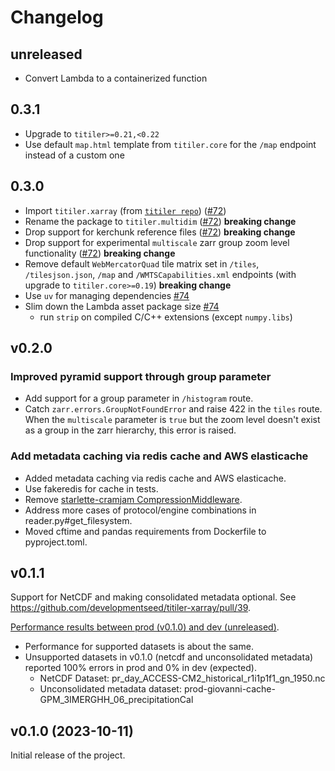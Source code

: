 # Changelog

## unreleased

* Convert Lambda to a containerized function

## 0.3.1

* Upgrade to `titiler>=0.21,<0.22`
* Use default `map.html` template from `titiler.core` for the `/map` endpoint instead of a custom one

## 0.3.0

* Import `titiler.xarray` (from [`titiler repo`](https://github.com/developmentseed/titiler)) ([#72](https://github.com/developmentseed/titiler-xarray/pull/72))
* Rename the package to `titiler.multidim` ([#72](https://github.com/developmentseed/titiler-xarray/pull/72)) **breaking change**
* Drop support for kerchunk reference files ([#72](https://github.com/developmentseed/titiler-xarray/pull/72)) **breaking change**
* Drop support for experimental `multiscale` zarr group zoom level functionality ([#72](https://github.com/developmentseed/titiler-xarray/pull/72)) **breaking change**
* Remove default `WebMercatorQuad` tile matrix set in `/tiles`, `/tilesjson.json`, `/map` and `/WMTSCapabilities.xml` endpoints (with upgrade to `titiler.core>=0.19`) **breaking change**
* Use `uv` for managing dependencies [#74](https://github.com/developmentseed/titiler-xarray/pull/74)
* Slim down the Lambda asset package size [#74](https://github.com/developmentseed/titiler-xarray/pull/74)
  * run `strip` on compiled C/C++ extensions (except `numpy.libs`)

## v0.2.0

### Improved pyramid support through group parameter

* Add support for a group parameter in `/histogram` route.
* Catch `zarr.errors.GroupNotFoundError` and raise 422 in the `tiles` route. When the `multiscale` parameter is `true` but the zoom level doesn't exist as a group in the zarr hierarchy, this error is raised.

### Add metadata caching via redis cache and AWS elasticache

* Added metadata caching via redis cache and AWS elasticache.
* Use fakeredis for cache in tests.
* Remove [starlette-cramjam CompressionMiddleware](https://github.com/developmentseed/starlette-cramjam).
* Address more cases of protocol/engine combinations in reader.py#get_filesystem.
* Moved cftime and pandas requirements from Dockerfile to pyproject.toml.

## v0.1.1

Support for NetCDF and making consolidated metadata optional. See <https://github.com/developmentseed/titiler-xarray/pull/39>.

[Performance results between prod (v0.1.0) and dev (unreleased)](https://github.com/developmentseed/tile-benchmarking/blob/bd1703209bbeab501f312d99fc51fda6bd419bf9/03-e2e/compare-prod-dev.ipynb).

* Performance for supported datasets is about the same.
* Unsupported datasets in v0.1.0 (netcdf and unconsolidated metadata) reported 100% errors in prod and 0% in dev (expected).
  * NetCDF Dataset: pr_day_ACCESS-CM2_historical_r1i1p1f1_gn_1950.nc
  * Unconsolidated metadata dataset: prod-giovanni-cache-GPM_3IMERGHH_06_precipitationCal

## v0.1.0 (2023-10-11)

Initial release of the project.
